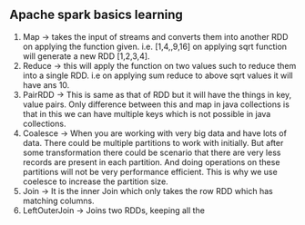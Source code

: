## Apache spark basics learning 

1. Map -> takes the input of streams and converts them into another RDD on applying the function given. i.e. [1,4,,9,16] on applying sqrt function will generate a new RDD [1,2,3,4].
2. Reduce -> this will apply the function on two values such to reduce them into a single RDD. i.e on applying sum reduce to above sqrt values it will have ans 10. 
3. PairRDD -> This is same as that of RDD but it will have the things in key, value pairs. Only difference between this and map in java collections is that in this we can have multiple keys which is not possible in java collections. 
4. Coalesce -> When you are working with very big data and have lots of data. There could be multiple partitions to work with initially. But after some transformation there could be scenario that there are very less records are present in each partition. And doing operations on these partitions will not be very performance efficient. This is why we use coelesce to increase the partition size.
5. Join -> It is the inner Join which only takes the row RDD which has matching columns.
6. LeftOuterJoin -> Joins two RDDs, keeping all the 